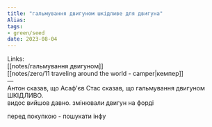 ```yaml
---
title: "гальмування двигуном шкідливе для двигуна"
Alias: 
tags:
- green/seed
date: 2023-08-04
---
```

Links:  
[[notes/гальмування двигуном]]  
[[notes/zero/11 traveling around the world - camper|кемпер]]  
—  
Антон сказав, що Асаф'єв Стас сказав, що гальмування двигуном ШКІДЛИВО.  
видос вийшов давно. змінювали двигун на форді

перед покупкою - пошукати інфу

